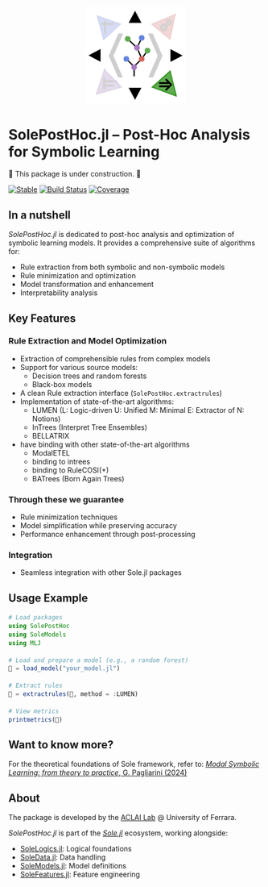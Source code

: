 <div align="center"><a href="https://github.com/aclai-lab/Sole.jl"><img src="logo.png" alt="" title="This package is part of Sole.jl" width="200"></a></div>

# SolePostHoc.jl – Post-Hoc Analysis for Symbolic Learning
🚧 This package is under construction. 🚧


[![Stable](https://img.shields.io/badge/docs-stable-blue.svg)](https://aclai-lab.github.io/SolePostHoc.jl/stable)
[![Build Status](https://api.cirrus-ci.com/github/aclai-lab/SolePostHoc.jl.svg?branch=main)](https://cirrus-ci.com/github/aclai-lab/SolePostHoc.jl)
[![Coverage](https://codecov.io/gh/aclai-lab/SolePostHoc.jl/branch/master/graph/badge.svg)](https://codecov.io/gh/aclai-lab/SolePostHoc.jl)

## In a nutshell

*SolePostHoc.jl* is dedicated to post-hoc analysis and optimization of symbolic learning models. It provides a comprehensive suite of algorithms for:
- Rule extraction from both symbolic and non-symbolic models
- Rule minimization and optimization
- Model transformation and enhancement
- Interpretability analysis

## Key Features

### Rule Extraction and Model Optimization
- Extraction of comprehensible rules from complex models
- Support for various source models:
  - Decision trees and random forests
  - Black-box models
- A clean Rule extraction interface (`SolePostHoc.extractrules`)
- Implementation of state-of-the-art algorithms:
  - LUMEN (L: Logic-driven U: Unified M: Minimal E: Extractor of N: Notions)
  - InTrees (Interpret Tree Ensembles)
  - BELLATRIX
- have binding with other state-of-the-art algorithms
	- ModalETEL
	- binding to intrees
	- binding to RuleCOSI(+)
  - BATrees (Born Again Trees)
### Through these we guarantee
- Rule minimization techniques
- Model simplification while preserving accuracy
- Performance enhancement through post-processing

### Integration
- Seamless integration with other Sole.jl packages


## Usage Example

```julia
# Load packages
using SolePostHoc
using SoleModels
using MLJ

# Load and prepare a model (e.g., a random forest)
🌳 = load_model("your_model.jl")

# Extract rules
🍃 = extractrules(🌳, method = :LUMEN)

# View metrics
printmetrics(🍃)
```


## Want to know more?
For the theoretical foundations of Sole framework, refer to:
[*Modal Symbolic Learning: from theory to practice*, G. Pagliarini (2024)](https://scholar.google.com/citations?view_op=view_citation&hl=en&user=FRo4yrcAAAAJ&citation_for_view=FRo4yrcAAAAJ:LkGwnXOMwfcC)

## About

The package is developed by the [ACLAI Lab](https://aclai.unife.it/en/) @ University of Ferrara.

*SolePostHoc.jl* is part of the [*Sole.jl*](https://github.com/aclai-lab/Sole.jl) ecosystem, working alongside:
- [SoleLogics.jl](https://github.com/aclai-lab/SoleLogics.jl): Logical foundations
- [SoleData.jl](https://github.com/aclai-lab/SoleData.jl): Data handling
- [SoleModels.jl](https://github.com/aclai-lab/SoleModels.jl): Model definitions
- [SoleFeatures.jl](https://github.com/aclai-lab/SoleFeatures.jl): Feature engineering